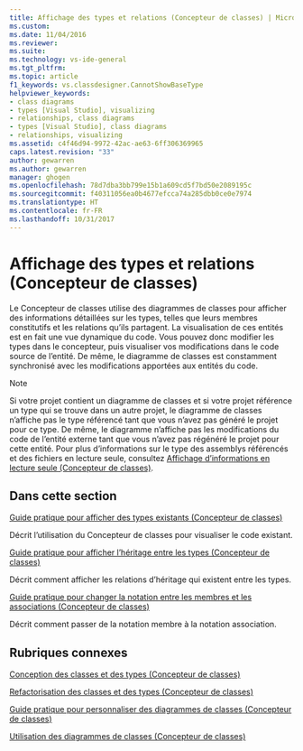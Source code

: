```yaml
---
title: Affichage des types et relations (Concepteur de classes) | Microsoft Docs
ms.custom: 
ms.date: 11/04/2016
ms.reviewer: 
ms.suite: 
ms.technology: vs-ide-general
ms.tgt_pltfrm: 
ms.topic: article
f1_keywords: vs.classdesigner.CannotShowBaseType
helpviewer_keywords:
- class diagrams
- types [Visual Studio], visualizing
- relationships, class diagrams
- types [Visual Studio], class diagrams
- relationships, visualizing
ms.assetid: c4f46d94-9972-42ac-ae63-6ff306369965
caps.latest.revision: "33"
author: gewarren
ms.author: gewarren
manager: ghogen
ms.openlocfilehash: 78d7dba3bb799e15b1a609cd5f7bd50e2089195c
ms.sourcegitcommit: f40311056ea0b4677efcca74a285dbb0ce0e7974
ms.translationtype: HT
ms.contentlocale: fr-FR
ms.lasthandoff: 10/31/2017
---
```

# <a name="viewing-types-and-relationships-class-designer"></a>Affichage des types et relations (Concepteur de classes)
Le Concepteur de classes utilise des diagrammes de classes pour afficher des informations détaillées sur les types, telles que leurs membres constitutifs et les relations qu’ils partagent. La visualisation de ces entités est en fait une vue dynamique du code. Vous pouvez donc modifier les types dans le concepteur, puis visualiser vos modifications dans le code source de l’entité. De même, le diagramme de classes est constamment synchronisé avec les modifications apportées aux entités du code.  
  
> [!NOTE]
>  Si votre projet contient un diagramme de classes et si votre projet référence un type qui se trouve dans un autre projet, le diagramme de classes n’affiche pas le type référencé tant que vous n’avez pas généré le projet pour ce type. De même, le diagramme n’affiche pas les modifications du code de l’entité externe tant que vous n’avez pas régénéré le projet pour cette entité. Pour plus d’informations sur le type des assemblys référencés et des fichiers en lecture seule, consultez [Affichage d’informations en lecture seule (Concepteur de classes)](http://msdn.microsoft.com/en-us/33e2d3a9-1668-4d10-ae56-fa09b3156e0a).  
  
## <a name="in-this-section"></a>Dans cette section  
 [Guide pratique pour afficher des types existants (Concepteur de classes)](../ide/how-to-view-existing-types-class-designer.md)  
  
 Décrit l’utilisation du Concepteur de classes pour visualiser le code existant.  
  
 [Guide pratique pour afficher l’héritage entre les types (Concepteur de classes)](../ide/how-to-view-inheritance-between-types-class-designer.md)  
  
 Décrit comment afficher les relations d’héritage qui existent entre les types.  
  
 [Guide pratique pour changer la notation entre les membres et les associations (Concepteur de classes)](../ide/how-to-change-between-member-notation-and-association-notation-class-designer.md)  
  
 Décrit comment passer de la notation membre à la notation association.  
  
## <a name="related-sections"></a>Rubriques connexes  
 [Conception des classes et des types (Concepteur de classes)](../ide/designing-classes-and-types-class-designer.md)  
  
 [Refactorisation des classes et des types (Concepteur de classes)](../ide/refactoring-classes-and-types-class-designer.md)  
  
 [Guide pratique pour personnaliser des diagrammes de classes (Concepteur de classes)](../ide/how-to-customize-class-diagrams-class-designer.md)  
  
 [Utilisation des diagrammes de classes (Concepteur de classes)](../ide/working-with-class-diagrams-class-designer.md)